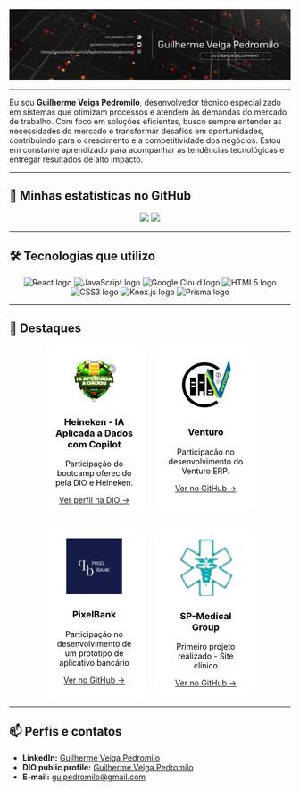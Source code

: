 <img src="./src/assets/images/Guilherme Veiga Pedromilo.png" alt="Guilherme Veiga Pedromilo" />

---

Eu sou **Guilherme Veiga Pedromilo**, desenvolvedor técnico especializado em sistemas que otimizam processos e atendem às demandas do mercado de trabalho. Com foco em soluções eficientes, busco sempre entender as necessidades do mercado e transformar desafios em oportunidades, contribuindo para o crescimento e a competitividade dos negócios. Estou em constante aprendizado para acompanhar as tendências tecnológicas e entregar resultados de alto impacto.

---

## 🚀 Minhas estatísticas no GitHub

<div align="center">
  <img height="180em" src="https://github-readme-stats.vercel.app/api?username=GuilhermeVeigaPedromilo&show_icons=true&theme=transparent"/>
  <img height="180em" src="https://github-readme-stats.vercel.app/api/top-langs/?username=GuilhermeVeigaPedromilo&layout=compact&theme=transparent&hide_border=true"/>
</div>

---

## 🛠️ Tecnologias que utilizo

<div align="center">
  <img src="https://cdn.jsdelivr.net/gh/devicons/devicon/icons/react/react-original.svg" height="100" alt="React logo" title="React"/>
  <img src="https://cdn.jsdelivr.net/gh/devicons/devicon/icons/javascript/javascript-plain.svg" height="100" alt="JavaScript logo" title="JavaScript"/>
  <img src="https://cdn.jsdelivr.net/gh/devicons/devicon/icons/googlecloud/googlecloud-original-wordmark.svg" height="100" alt="Google Cloud logo" title="Google Cloud"/>
  <img src="https://cdn.jsdelivr.net/gh/devicons/devicon/icons/html5/html5-original.svg" height="100" alt="HTML5 logo" title="HTML5"/>
  <img src="https://cdn.jsdelivr.net/gh/devicons/devicon/icons/css3/css3-original.svg" height="100" alt="CSS3 logo" title="CSS3"/>
  <img src="https://cdn.jsdelivr.net/gh/devicons/devicon/icons/knexjs/knexjs-original-wordmark.svg" height="100" alt="Knex.js logo" title="Knex.js"/>
  <img src="https://cdn.jsdelivr.net/gh/devicons/devicon/icons/prisma/prisma-original-wordmark.svg" height="100" alt="Prisma logo" title="Prisma"/>
</div>

---

## 🌟 Destaques

<div style="display: flex; flex-wrap: wrap; gap: 20px; justify-content: center; margin: 10px;">
  <div style="background-color: white; border-radius: 20px; color: black; flex: 1 1 calc(33% - 20px); max-width: calc(33% - 20px); text-align: center; padding: 20px;">
    <img src="./public/HeinekenDIO.png" width="100" alt="Heineken Icon bootcamp DIO"><br>
    <h3>Heineken - IA Aplicada a Dados com Copilot</h3>
    <p>Participação do bootcamp oferecido pela DIO e Heineken.</p>
    <a href="https://www.dio.me/users/guipedromilo" target="_blank">Ver perfil na DIO →</a>
  </div>
  <div style="background-color: white; border-radius: 20px; color: black; flex: 1 1 calc(33% - 20px); max-width: calc(33% - 20px); text-align: center; padding: 20px;">
    <img src="./src/assets/images/Venturo.png" width="100" alt="Venturo logo"><br>
    <h3>Venturo</h3>
    <p>Participação no desenvolvimento do Venturo ERP.</p>
    <a href="https://github.com/Venturo-s-Dev-Team" target="_blank">Ver no GitHub →</a>
  </div>
  <div style="background-color: white; border-radius: 20px; color: black; flex: 1 1 calc(33% - 20px); max-width: calc(33% - 20px); text-align: center; padding: 20px;">
    <img src="./src/assets/images/pixelbank.png" width="100" alt="PixelBank logo"><br>
    <h3>PixelBank</h3>
    <p>Participação no desenvolvimento de um protótipo de aplicativo bancário</p>
    <a href="https://github.com/GuilhermeVeigaPedromilo/_Project_Pixel_Prophets_.git" target="_blank">Ver no GitHub →</a>
  </div>
  <div style="background-color: white; border-radius: 20px; color: black; flex: 1 1 calc(33% - 20px); max-width: calc(33% - 20px); text-align: center; padding: 20px;">
    <img src="./src/assets/images/SP_Medical_Group.png" width="100" alt="SP Medical Group logo"><br>
    <h3>SP-Medical Group</h3>
    <p>Primeiro projeto realizado - Site clínico</p>
    <a href="https://github.com/GuilhermeVeigaPedromilo/SP-Medical-Group-SENAI" target="_blank">Ver no GitHub →</a>
  </div>
</div>

---

## 📫 Perfis e contatos

- **LinkedIn:** [Guilherme Veiga Pedromilo](https://www.linkedin.com/in/guilhermeveigapedromilo/)
- **DIO public profile:** [Guilherme Veiga Pedromilo](https://www.dio.me/users/guipedromilo)
- **E-mail:** guipedromilo@gmail.com